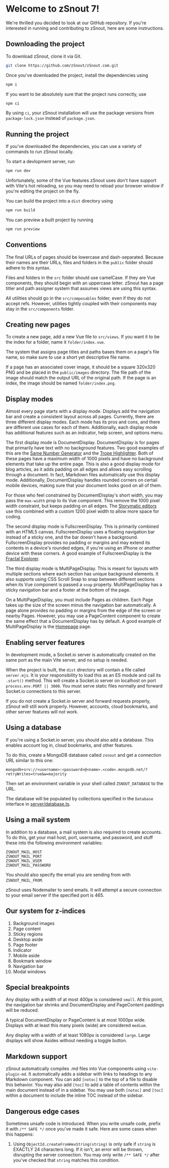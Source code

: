 # Welcome to zSnout 7!

We're thrilled you decided to look at our GitHub repository. If you're
interested in running and contributing to zSnout, here are some instructions.

## Downloading the project

To download zSnout, clone it via Git.

```sh
git clone https://github.com/zSnout/zSnout.com.git
```

Once you've downloaded the project, install the dependencies using

```sh
npm i
```

If you want to be absolutely sure that the project runs correctly, use

```sh
npm ci
```

By using `ci`, your zSnout installation will use the package versions from
`package-lock.json` instead of `package.json`.

## Running the project

If you've downloaded the dependencies, you can use a variety of commands to run
zSnout locally.

To start a devlopment server, run

```sh
npm run dev
```

Unfortunately, some of the Vue features zSnout uses don't have support with
Vite's hot reloading, so you may need to reload your browser window if you're
editing the project on the fly.

You can build the project into a `dist` directory using

```sh
npm run build
```

You can preview a built project by running

```sh
npm run preview
```

## Conventions

The final URLs of pages should be lowercase and dash-separated. Because their
names are their URLs, files and folders in the `public` folder should adhere to
this syntax.

Files and folders in the `src` folder should use camelCase. If they are Vue
components, they should begin with an uppercase letter. zSnout has a page titler
and path assigner system that assumes views are using this syntax.

All utilities should go in the `src/composables` folder, even if they do not
accept refs. However, utilities tightly coupled with their components may stay
in the `src/components` folder.

## Creating new pages

To create a new page, add a new Vue file to `src/views`. If you want it to be
the index for a folder, name it `folder/index.vue`.

The system that assigns page titles and paths bases them on a page's file name,
so make sure to use a short yet descriptive file name.

If a page has an associated cover image, it should be a square 320x320 PNG and
be placed in the `public/images` directory. The file path of the image should
match the output URL of the original path. If the page is an index, the image
should be named `folder/index.png`.

## Display modes

Almost every page starts with a display mode. Displays add the navigation bar
and create a consistent layout across all pages. Currently, there are three
different display modes. Each mode has its pros and cons, and there are
different use cases for each of them. Additionally, each display mode has
additional features such as an indicator, help screen, and options menu.

The first display mode is DocumentDisplay. DocumentDisplay is for pages that
primarily have text with no background features. Two good examples of this are
the [Same Number Generator](https://zsnout.com/same-number-generator) and the
[Trope Highlighter](https://zsnout.com/trope-highlighter). Both of these pages
have a maximum width of 1000 pixels and have no background elements that take up
the entire page. This is also a good display mode for blog articles, as it adds
padding on all edges and allows easy scrolling through a document. In fact,
Markdown files automatically use this display mode. Additionally,
DocumentDisplay handles rounded corners on certail mobile devices, making sure
that your document looks good on all of them.

For those who feel constrained by DocumentDisplay's short width, you may pass
the `max-width` prop to its Vue component. This remove the 1000 pixel width
constraint, but keeps padding on all edges. The
[Storymatic editors](https://zsnout.com/storymatic/v4-editor) use this combined
with a custom 1200 pixel width to allow more space for coding.

The second display mode is FullscreenDisplay. This is primarily combined with an
HTML5 canvas. FullscreenDisplay uses a floating navigation bar instead of a
sticky one, and the bar doesn't have a background. FullscreenDisplay provides no
padding or margins and may extend its contents in a device's rounded edges, if
you're using an iPhone or another device with these corners. A good example of
FullscreenDisplay is the
[Fractal Explorer](https://zsnout.com/fractal-explorer).

The third display mode is MultiPageDisplay. This is meant for layouts with
multiple sections where each section has unique background elements. It also
supports using CSS Scroll Snap to snap between different sections when its Vue
component is passed a `snap` property. MultiPageDisplay has a sticky navigation
bar and a footer at the bottom of the page.

On a MultiPageDisplay, you must include Pages as children. Each Page takes up
the size of the screen minus the navigation bar automatically. A page alone
provides no padding or margins from the edge of the screen or nearby Pages.
However, you may use a PageContent component to create the same effect that a
DocumentDisplay has by default. A good example of MultiPageDisplay is the
[Homepage](https://zsnout.com/) page.

## Enabling server features

In development mode, a Socket.io server is automatically created on the same
port as the main Vite server, and no setup is needed.

When the project is built, the `dist` directory will contain a file called
`server.mjs`. It is your responsibility to load this as an ES module and call
its `.start()` method. This will create a Socket.io server on localhost on port
`process.env.PORT || 3000`. You must serve static files normally and forward
Socket.io connections to this server.

If you do not create a Socket.io server and forward requests properly, zSnout
will still work properly. However, accounts, cloud bookmarks, and other server
features will not work.

## Using a database

If you're using a Socket.io server, you should also add a database. This enables
account log in, cloud bookmarks, and other features.

To do this, create a MongoDB database called `zsnout` and get a connection URL
similar to this one:

```
mongodb+srv://<username>:<password>@<name>.<code>.mongodb.net/?retryWrites=true&w=majority
```

Then set an environment variable in your shell called `ZSNOUT_DATABASE` to the
URL.

The database will be populated by collections specified in the `Database`
interface in
[server/database.ts](https://github.com/zSnout/zsnout-next/blob/main/server/database.ts#L32).

## Using a mail system

In addition to a database, a mail system is also required to create accounts. To
do this, get your mail host, port, username, and password, and stuff these into
the following environment variables:

```
ZSNOUT_MAIL_HOST
ZSNOUT_MAIL_PORT
ZSNOUT_MAIL_USER
ZSNOUT_MAIL_PASSWORD
```

You should also specify the email you are sending from with `ZSNOUT_MAIL_FROM`.

zSnout uses Nodemailer to send emails. It will attempt a secure connection to
your email server if the specified port is 465.

## Our system for z-indices

1. Background images
2. Page content
3. Sticky regions
4. Desktop aside
5. Page footer
6. Indicator
7. Mobile aside
8. Bookmark window
9. Navigation bar
10. Modal windows

## Special breakpoints

Any display with a width of at most 400px is considered `small`. At this point,
the navigation bar shrinks and DocumentDisplay and PageContent paddings will be
reduced.

A typical DocumentDisplay or PageContent is at most 1000px wide. Displays with
at least this many pixels (wide) are considered `medium`.

Any display with a width of at least 1080px is considered `large`. Large
displays will show Asides without needing a toggle button.

## Markdown support

zSnout automatically compiles .md files into Vue components using
`vite-plugin-md`. It automatically adds a sidebar with links to headings to any
Markdown component. You can add `[notoc]` to the top of a file to disable this
behavior. You may also add `[toc]` to add a table of contents within the main
document instead of in a sidebar. You may use both `[notoc]` and `[toc]` within
a document to include the inline TOC instead of the sidebar.

## Dangerous edge cases

Sometimes unsafe code is introduced. When you write unsafe code, prefix it with
`/** SAFE */` once you've made it safe. Here are some cases when this happens:

1. Using `ObjectId.createFromHexString(string)` is only safe if `string` is
   EXACTLY 24 characters long. If it isn't, an error will be thrown, disrupting
   the server connection. You may only write `/** SAFE */` after you've checked
   that `string` matches this condition.
